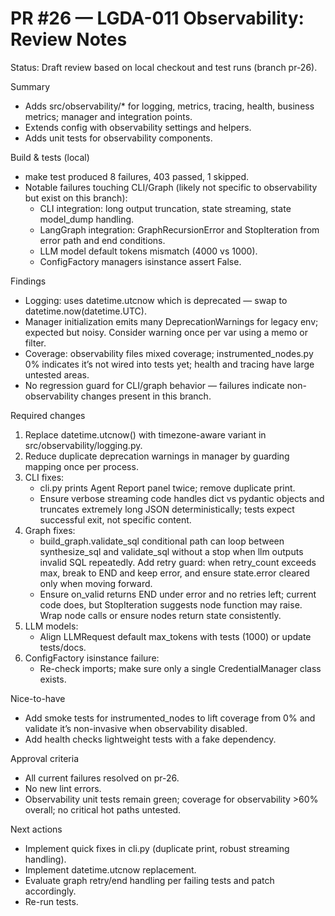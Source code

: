 # PR #26 — LGDA-011 Observability: Review Notes

Status: Draft review based on local checkout and test runs (branch pr-26).

Summary
- Adds src/observability/* for logging, metrics, tracing, health, business metrics; manager and integration points.
- Extends config with observability settings and helpers.
- Adds unit tests for observability components.

Build & tests (local)
- make test produced 8 failures, 403 passed, 1 skipped.
- Notable failures touching CLI/Graph (likely not specific to observability but exist on this branch):
  - CLI integration: long output truncation, state streaming, state model_dump handling.
  - LangGraph integration: GraphRecursionError and StopIteration from error path and end conditions.
  - LLM model default tokens mismatch (4000 vs 1000).
  - ConfigFactory managers isinstance assert False.

Findings
- Logging: uses datetime.utcnow which is deprecated — swap to datetime.now(datetime.UTC).
- Manager initialization emits many DeprecationWarnings for legacy env; expected but noisy. Consider warning once per var using a memo or filter.
- Coverage: observability files mixed coverage; instrumented_nodes.py 0% indicates it’s not wired into tests yet; health and tracing have large untested areas.
- No regression guard for CLI/graph behavior — failures indicate non-observability changes present in this branch.

Required changes
1) Replace datetime.utcnow() with timezone-aware variant in src/observability/logging.py.
2) Reduce duplicate deprecation warnings in manager by guarding mapping once per process.
3) CLI fixes:
   - cli.py prints Agent Report panel twice; remove duplicate print.
   - Ensure verbose streaming code handles dict vs pydantic objects and truncates extremely long JSON deterministically; tests expect successful exit, not specific content.
4) Graph fixes:
   - build_graph.validate_sql conditional path can loop between synthesize_sql and validate_sql without a stop when llm outputs invalid SQL repeatedly. Add retry guard: when retry_count exceeds max, break to END and keep error, and ensure state.error cleared only when moving forward.
   - Ensure on_valid returns END under error and no retries left; current code does, but StopIteration suggests node function may raise. Wrap node calls or ensure nodes return state consistently.
5) LLM models:
   - Align LLMRequest default max_tokens with tests (1000) or update tests/docs.
6) ConfigFactory isinstance failure:
   - Re-check imports; make sure only a single CredentialManager class exists.

Nice-to-have
- Add smoke tests for instrumented_nodes to lift coverage from 0% and validate it’s non-invasive when observability disabled.
- Add health checks lightweight tests with a fake dependency.

Approval criteria
- All current failures resolved on pr-26.
- No new lint errors.
- Observability unit tests remain green; coverage for observability >60% overall; no critical hot paths untested.

Next actions
- Implement quick fixes in cli.py (duplicate print, robust streaming handling).
- Implement datetime.utcnow replacement.
- Evaluate graph retry/end handling per failing tests and patch accordingly.
- Re-run tests.
